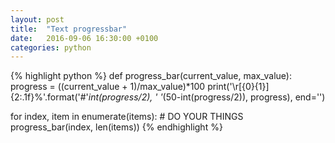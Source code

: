 ```yaml
---
layout: post
title:  "Text progressbar"
date:   2016-09-06 16:30:00 +0100
categories: python
---
```


{% highlight python %}
def progress_bar(current_value, max_value):
    progress = ((current_value + 1)/max_value)*100
    print('\r[{0}{1}] {2:.1f}%'.format('#'*int(progress/2), ' '*(50-int(progress/2)), progress), end='')

for index, item in enumerate(items):
    # DO YOUR THINGS
    progress_bar(index, len(items))
{% endhighlight %}

